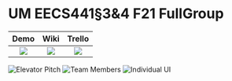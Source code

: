 # UM EECS441§3&4 F21 FullGroup

| Demo  |  Wiki |  Trello  |
|:-----:|:-----:|:--------:|
|[<img src="https://eecs441.eecs.umich.edu/img/admin/video.png">][demo_page]|[<img src="https://eecs441.eecs.umich.edu/img/admin/wiki.png">][wiki_page]|[<img src="https://eecs441.eecs.umich.edu/img/admin/trello.png">][process_page]|


![Elevator Pitch](https://user-images.githubusercontent.com/30425920/163729142-46996f74-6b68-40b7-97bd-6223785799fa.png)
![Team Members](https://user-images.githubusercontent.com/30425920/163729165-7db2ec47-1ff3-4557-a429-e39671981e60.png)
![Individual UI](https://user-images.githubusercontent.com/30425920/163729192-7db437f8-d704-4a02-9a92-9691d1c80eee.png)


[demo_page]: https://youtu.be/GX_dl9YtYxQ
[wiki_page]: https://github.com/ezhoureal/FullGroup/wiki
[process_page]: https://trello.com/b/OLl0lWKv/full-group
